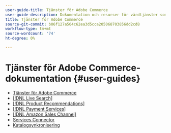 ```yaml
---
user-guide-title: Tjänster för Adobe Commerce
user-guide-description: Dokumentation och resurser för värdtjänster som ger utökade möjligheter för Adobe Commerce och Magento Open Source.
title: Tjänster för Adobe Commerce
source-git-commit: b06f127a504c62ea3d5cca205068703856dd2cd8
workflow-type: tm+mt
source-wordcount: '74'
ht-degree: 0%

---
```


# Tjänster för Adobe Commerce-dokumentation {#user-guides}

- [Tjänster för Adobe Commerce](home.md)
- [[!DNL Live Search]](https://experienceleague.adobe.com/docs/commerce-merchant-services/live-search/overview.html)
- [[!DNL Product Recommendations]](https://experienceleague.adobe.com/docs/commerce-merchant-services/product-recommendations/guide-overview.html)
- [[!DNL Payment Services]](https://experienceleague.adobe.com/docs/commerce-merchant-services/payment-services/guide-overview.html)
- [[!DNL Amazon Sales Channel]](https://experienceleague.adobe.com/docs/commerce-channels/amazon/guide-overview.html)
- [Services Connector](https://experienceleague.adobe.com/docs/commerce-merchant-services/landing/saas.html)
- [Katalogsynkronisering](https://experienceleague.adobe.com/docs/commerce-merchant-services/landing/catalog-sync.html)
